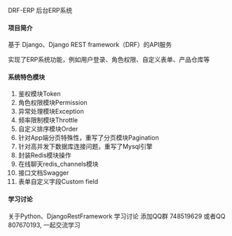DRF-ERP 后台ERP系统

#### 项目简介
基于 Django、Django REST framework（DRF）的API服务

实现了ERP系统功能，例如用户登录、角色权限、自定义表单、产品仓库等


#### 系统特色模块
1. 鉴权模块Token
2. 角色权限模块Permission
3. 异常处理模块Exception
4. 频率限制模块Throttle
5. 自定义排序模块Order
6. 针对App端分页特殊性，重写了分页模块Pagination
7. 针对高并发下数据库连接问题，重写了Mysql引擎
8. 封装Redis模块操作
9. 在线聊天redis_channels模块
10. 接口文档Swagger
11. 表单自定义字段Custom field


#### 学习讨论
关于Python、DjangoRestFramework 学习讨论
添加QQ群 748519629  或者QQ 807670193, 一起交流学习

